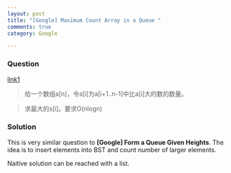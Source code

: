 ```yaml
---
layout: post
title: "[Google] Maximum Count Array in a Queue "
comments: true
category: Google

---
```


### Question 

[link1](http://www.mitbbs.com/article_t1/JobHunting/32856675_0_1.html#top)

> 给一个数组a[n]，令s[i]为a[i+1..n-1]中比a[i]大的数的数量。

> 求最大的s[i]。要求O(nlogn)

### Solution

This is very similar question to __[Google] Form a Queue Given Heights__. The idea is to insert elements into BST and count number of larger elements. 

Naitive solution can be reached with a list. 
